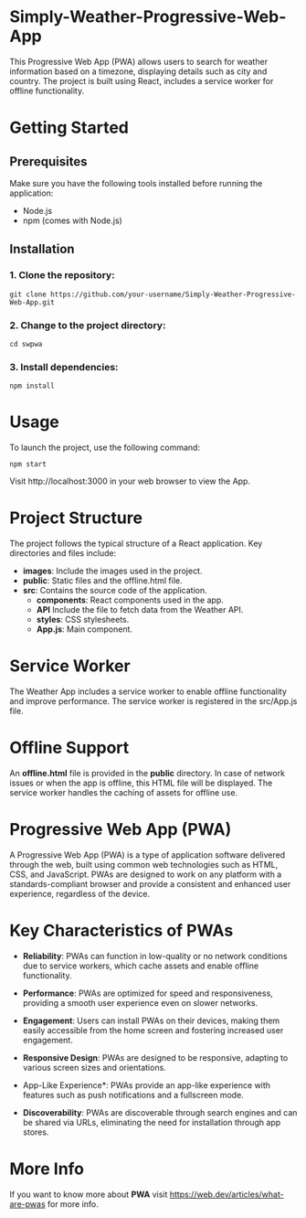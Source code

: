 # Simply-Weather-Progressive-Web-App
 This Progressive Web App (PWA) allows users to search for weather information based on a timezone, displaying details such as city and country. The project is built using React, includes a service worker for offline functionality.


# Getting Started

## Prerequisites

Make sure you have the following tools installed before running the application:

* Node.js
* npm (comes with Node.js)

## Installation

### 1. Clone the repository:

```
git clone https://github.com/your-username/Simply-Weather-Progressive-Web-App.git
```

### 2. Change to the project directory:

```
cd swpwa
```

### 3. Install dependencies:

```
npm install
```

# Usage

To launch the project, use the following command:

```
npm start
```

Visit http://localhost:3000 in your web browser to view the App.

# Project Structure

The project follows the typical structure of a React application. Key directories and files include:

   * **images**: Include the images used in the project.
   * **public**: Static files and the offline.html file.
   * **src**: Contains the source code of the application.
        * **components**: React components used in the app.
        * **API** Include the file to fetch data from the Weather API.
        * **styles**: CSS stylesheets.
        * **App.js**: Main component.

# Service Worker

The Weather App includes a service worker to enable offline functionality and improve performance. The service worker is registered in the src/App.js file.

# Offline Support

An **offline.html** file is provided in the **public** directory. In case of network issues or when the app is offline, this HTML file will be displayed. The service worker handles the caching of assets for offline use.

# Progressive Web App (PWA)

A Progressive Web App (PWA) is a type of application software delivered through the web, built using common web technologies such as HTML, CSS, and JavaScript. PWAs are designed to work on any platform with a standards-compliant browser and provide a consistent and enhanced user experience, regardless of the device.

# Key Characteristics of PWAs

   * **Reliability**: PWAs can function in low-quality or no network conditions due to service workers, which cache assets and enable offline functionality.

   * **Performance**: PWAs are optimized for speed and responsiveness, providing a smooth user experience even on slower networks.

   * **Engagement**: Users can install PWAs on their devices, making them easily accessible from the home screen and fostering increased user engagement.

   * **Responsive Design**: PWAs are designed to be responsive, adapting to various screen sizes and orientations.

   * App-Like Experience*: PWAs provide an app-like experience with features such as push notifications and a fullscreen mode.

   * **Discoverability**: PWAs are discoverable through search engines and can be shared via URLs, eliminating the need for installation through app stores.

# More Info

If you want to know more about **PWA** visit https://web.dev/articles/what-are-pwas for more info. 
